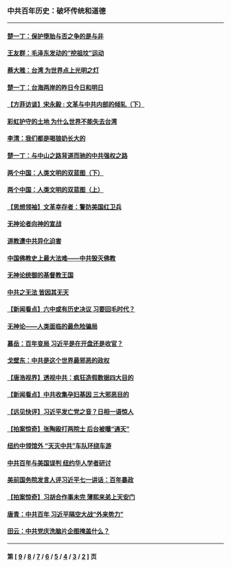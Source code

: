 ### 中共百年历史：破坏传统和道德
---
#### [楚一丁：保护堕胎与否之争的是与非](../../pages/nf1176114/n13815642.md?10170430) 
#### [王友群：毛泽东发动的“挖祖坟”运动](../../pages/nf1176114/n13723639.md?10170430) 
#### [蔡大雅：台湾 为世界点上光明之灯](../../pages/nf1176114/n13531530.md?10170430) 
#### [楚一丁：台海两岸的昨日今日和明日](../../pages/nf1176114/n13531468.md?10170430) 
#### [【方菲访谈】宋永毅 : 文革与中共内部的倾轧（下）](../../pages/nf1176114/n13486836.md?10170430) 
#### [彩虹护守的土地 为什么世界不能失去台湾](../../pages/nf1176114/n13476849.md?10170430) 
#### [李清：我们都是喝狼奶长大的](../../pages/nf1176114/n13471478.md?10170430) 
#### [楚一丁：与中山之路背道而驰的中共强权之路](../../pages/nf1176114/n13437270.md?10170430) 
#### [两个中国：人类文明的双蓝图（下）](../../pages/nf1176114/n13423132.md?10170430) 
#### [两个中国：人类文明的双蓝图（上）](../../pages/nf1176114/n13422687.md?10170430) 
#### [【思想领袖】文革幸存者：警防美国红卫兵](../../pages/nf1176114/n13339289.md?10170430) 
#### [无神论者向神的宣战](../../pages/nf1176114/n13281535.md?10170430) 
#### [道教遭中共异化迫害](../../pages/nf1176114/n13281463.md?10170430) 
#### [中国佛教史上最大法难——中共毁灭佛教](../../pages/nf1176114/n13281397.md?10170430) 
#### [无神论统御的基督教王国](../../pages/nf1176114/n13281280.md?10170430) 
#### [中共之无法 皆因其无天](../../pages/nf1176114/n13281088.md?10170430) 
#### [【新闻看点】六中或有历史决议 习要回毛时代？](../../pages/nf1176114/n13222895.md?10170430) 
#### [无神论——人类面临的最危险骗局](../../pages/nf1176114/n13196137.md?10170430) 
#### [慕岳：百年变局 习近平是在开盘还是收官？](../../pages/nf1176114/n13206516.md?10170430) 
#### [戈壁东：中共是这个世界最邪恶的政权](../../pages/nf1176114/n13085641.md?10170430) 
#### [【唐浩视界】透视中共：疯狂造假数据四大目的](../../pages/nf1176114/n13080590.md?10170430) 
#### [【新闻看点】中共收集孕妇基因 三大邪恶目的](../../pages/nf1176114/n13077182.md?10170430) 
#### [【远见快评】习近平发亡党之音？日相一语惊人](../../pages/nf1176114/n13074809.md?10170430) 
#### [【拍案惊奇】张陶殴打两院士 后台被曝“通天”](../../pages/nf1176114/n13070496.md?10170430) 
#### [纽约中领馆外 “天灭中共”车队环绕车游](../../pages/nf1176114/n13070693.md?10170430) 
#### [中共百年与美国误判 纽约华人学者研讨](../../pages/nf1176114/n13067969.md?10170430) 
#### [美前国务院发言人评习近平七一讲话：百年暴政](../../pages/nf1176114/n13066986.md?10170430) 
#### [【拍案惊奇】习胡合作事未完 薄熙来弟上天安门](../../pages/nf1176114/n13065867.md?10170430) 
#### [唐青：中共百年 习近平隔空大战“外来势力”](../../pages/nf1176114/n13065976.md?10170430) 
#### [田云：中共党庆洗脑片企图掩盖什么？](../../pages/nf1176114/n13064395.md?10170430) 

---
#### 第 [ [9](./9.md?10170430) / [8](./8.md?10170430) / [7](./7.md?10170430) / [6](./6.md?10170430) / [5](./5.md?10170430) / [4](./4.md?10170430) / [3](./3.md?10170430) / [2](./2.md?10170430) ] 页
